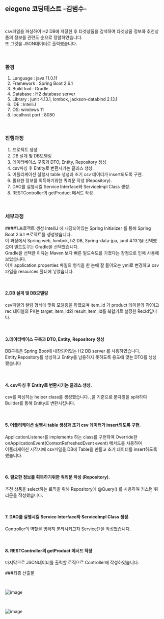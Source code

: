 ## eiegene 코딩테스트 -김범수-

<br>

csv파일을 파싱하여 H2 DB에 저장한 후 타겟상품을 검색하여 타겟상품 정보와 추천상품의 정보를 관련도 순으로 정렬하였습니다.  
또 그것을 JSON데이터로 출력했습니다.

<br>

### 환경
1. Language : java 11.0.11  
2. Framework : Spring Boot 2.6.1  
3. Build tool : Gradle  
4. Database : H2 database server  
5. Library : junit 4.13.1, lombok, jackson-databind 2.13.1  
6. IDE : IntelliJ
7. OS: windows 11  
8. localhost port : 8080  

<br>

### 진행과정
1. 프로젝트 생성
2. DB 설계 및 DB모델링
3. 데이터베이스 구축과 DTO, Entity, Repository 생성
4. csv파싱 후 Entity로 변환시키는 클래스 생성.
5. 어플리케이션 실행시 table 생성과 초기 csv 데이터가 insert되도록 구현.
6. 필요한 정보를 획득하기위한  쿼리문 작성 (Repository).
7. DAO를 실행시킬 Service Interface와 ServiceImpl Class 생성.
8. RESTController의 getProduct 메서드 작성

<br>

### 세부과정
####1.프로젝트 생성
IntelliJ 에 내장되어있는 Spring Initializer 를 통해 Spring Boot 2.6.1 프로젝트를 생성했습니다.  
이 과정에서 Spring web, lombok, h2 DB, Spring-data-jpa, junit 4.13.1을 선택했으며 빌드도구는 Gradle을 선택했습니다.  
Gradle을 선택한 이유는 Maven 보다 빠른 빌드속도를 가졌다는 장점으로 인해 사용해보았습니다.  
이후 application.properties 파일의 형식을 한 눈에 잘 들어오는 yml로 변경하고 csv파일을 resources 폴더에 넣었습니다.

<br>

#### 2.DB 설계 및 DB모델링
csv파일의 컬럼 형식에 맞춰 모델링을 하였으며 item_id 가 product 테이블의 PK이고  
rec 테이블의 PK는 target_item_id와 result_item_id를 복합키로 설정한 RecId입니다.

<br>

#### 3.데이터베이스 구축과 DTO, Entity, Repository 생성
DB구축은 Spring Boot에 내장되어있는 H2 DB server 를 사용하였습니다.  
Entity,Repository를 생성하고 Entity를 남용하지 못하도록 용도에 맞는 DTO를 생성했습니다

<br>

#### 4. csv파싱 후 Entity로 변환시키는 클래스 생성.
csv를 파싱하는 helper class를 생성했습니다. ,을 기준으로 문자열을 split하여 Builder를 통해 Entity로 변환시킵니다.

<br>

#### 5. 어플리케이션 실행시 table 생성과 초기 csv 데이터가 insert되도록 구현.
ApplicationListener<ContextRefreshedEvent>를 implements 하는 class를 구현하여 Override한 onApplicationEvent(ContextRefreshedEvent event) 메서드를 사용하여  
어플리케이션 시작시에 csv파일을 DB에 Table을 만들고 초기 데이터를 insert하도록 했습니다.

<br>

#### 6. 필요한 정보를 획득하기위한  쿼리문 작성 (Repository).
추천 상품을 select하는 로직을 위해 Repository에 @Query() 를 사용하여 커스텀 쿼리문을 작성했습니다.


<br>

#### 7. DAO를 실행시킬 Service Interface와 ServiceImpl Class 생성.

Controller의 역할을 명확히 분리시키고자 Service단을 작성했습니다.

<br>

#### 8. RESTController의 getProduct 메서드 작성

마지막으로 JSON데이터를 출력할 로직으르 Controller에 작성하였습니다.

###최종 산출물
  
  <br>
  
![image](https://user-images.githubusercontent.com/87082855/149232824-4cdaa8fc-0642-44ea-ab9b-f0652305c204.png)
  
  <br>
  
![image](https://user-images.githubusercontent.com/87082855/149233005-6fdc2c7b-b026-4c76-8ff3-33f1a13ce87d.png)
